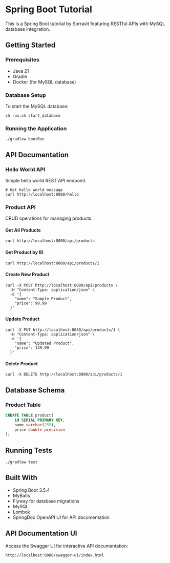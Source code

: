 # Spring Boot Tutorial

This is a Spring Boot tutorial by Sorravit featuring RESTful APIs with MySQL database integration.

## Getting Started

### Prerequisites
- Java 21
- Gradle
- Docker (for MySQL database)

### Database Setup
To start the MySQL database:
```shell
sh run.sh start_database
```

### Running the Application
```shell
./gradlew bootRun
```

## API Documentation

### Hello World API
Simple hello world REST API endpoint.

```shell
# Get hello world message
curl http://localhost:8080/hello
```

### Product API
CRUD operations for managing products.

#### Get All Products
```shell
curl http://localhost:8080/api/products
```

#### Get Product by ID
```shell
curl http://localhost:8080/api/products/1
```

#### Create New Product
```shell
curl -X POST http://localhost:8080/api/products \
  -H "Content-Type: application/json" \
  -d '{
    "name": "Sample Product",
    "price": 99.99
  }'
```

#### Update Product
```shell
curl -X PUT http://localhost:8080/api/products/1 \
  -H "Content-Type: application/json" \
  -d '{
    "name": "Updated Product",
    "price": 149.99
  }'
```

#### Delete Product
```shell
curl -X DELETE http://localhost:8080/api/products/1
```

## Database Schema

### Product Table
```sql
CREATE TABLE product(
    id SERIAL PRIMARY KEY,
    name varchar(255),
    price double precision
);
```

## Running Tests
```shell
./gradlew test
```

## Built With
- Spring Boot 3.5.4
- MyBatis
- Flyway for database migrations
- MySQL
- Lombok
- SpringDoc OpenAPI UI for API documentation

## API Documentation UI
Access the Swagger UI for interactive API documentation:
```
http://localhost:8080/swagger-ui/index.html
```
